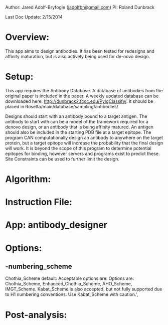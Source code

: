 Author: Jared Adolf-Bryfogle (jadolfbr@gmail.com)
PI: Roland Dunbrack

Last Doc Update: 2/15/2014

# Overview:
This app aims to design antibodies.  It has been tested for redesigns and affinity maturation, but is also actively being used for de-novo design. 

# Setup:
This app requires the Antibody Database.  A database of antibodies from the original paper is included in the paper.  A weekly updated database can be downloaded here: http://dunbrack2.fccc.edu/PyIgClassify/.  It should be placed in Rosetta/main/database/sampling/antibodies/

Designs should start with an antibody bound to a target antigen.  The antibody to start with can be a model of the framework required for a denovo design, or an antibody that is being affinity matured.  An antigen should also be included in the starting PDB file at a target epitope.  The program CAN computationally design an antibody to anywhere on the target protein, but a target epitope will increase the probability that the final design will work.  It is beyond the scope of this program to determine potential epitopes for binding, however servers and programs exist to predict these.  Site Constraints can be used to further limit the design.

# Algorithm:

# Instruction File:

# App: antibody_designer


# Options: 
## -numbering_scheme 
Chothia_Scheme default: Acceptable options are: Options are: Chothia_Scheme, Enhanced_Chothia_Scheme, AHO_Scheme, IMGT_Scheme. Kabat_Scheme is also accepted, but not fully supported due to H1 numbering conventions.  Use Kabat_Scheme with caution.',

# Post-analysis: